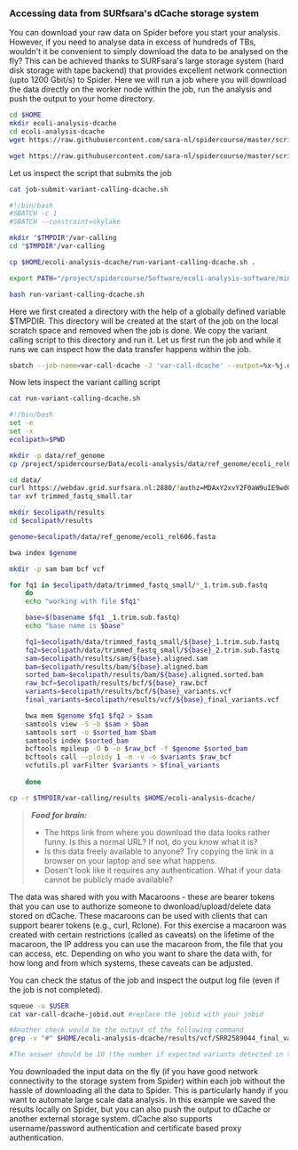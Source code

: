 ### Accessing data from SURfsara's dCache storage system 

You can download your raw data on Spider before you start your analysis. However, if you need to analyse data in excess of hundreds of TBs,
wouldn't it be convenient to simply download the data to be analysed on the fly? This can be achieved thanks to SURFsara's large 
storage system (hard disk storage with tape backend) that provides excellent network connection (upto 1200 Gbit/s) to Spider. 
Here we will run a job where you will download the data directly on the worker node within the job, run the analysis and push the output to your home directory.

```sh
cd $HOME
mkdir ecoli-analysis-dcache
cd ecoli-analysis-dcache
wget https://raw.githubusercontent.com/sara-nl/spidercourse/master/scripts/job-submit-variant-calling-dcache.sh

wget https://raw.githubusercontent.com/sara-nl/spidercourse/master/scripts/run-variant-calling-dcache.sh
```

Let us inspect the script that submits the job

```sh
cat job-submit-variant-calling-dcache.sh

#!/bin/bash
#SBATCH -c 1
#SBATCH --constraint=skylake

mkdir "$TMPDIR"/var-calling
cd "$TMPDIR"/var-calling

cp $HOME/ecoli-analysis-dcache/run-variant-calling-dcache.sh .

export PATH="/project/spidercourse/Software/ecoli-analysis-software/miniconda2/bin:$PATH"

bash run-variant-calling-dcache.sh 
```

Here we first created a directory with the help of a globally defined variable $TMPDIR. This directory will be created at 
the start of the job on the local scratch space and removed when the job is done. We copy the variant calling script to this
directory and run it. Let us first run the job and while it runs we can inspect how the data transfer happens within the job.

```sh
sbatch --job-name=var-call-dcache -J 'var-call-dcache' --output=%x-%j.out job-submit-variant-calling-dcache.sh
```

Now lets inspect the variant calling script
```sh
cat run-variant-calling-dcache.sh

#!/bin/bash
set -e
set -x
ecolipath=$PWD

mkdir -p data/ref_genome
cp /project/spidercourse/Data/ecoli-analysis/data/ref_genome/ecoli_rel606.fasta data/ref_genome/

cd data/
curl https://webdav.grid.surfsara.nl:2880/?authz=MDAxY2xvY2F0aW9uIE9wdGlvbmFsLmVtcHR5CjAwMThpZGVudGlmaWVyIDVMdFI5S29QCjAwMzJjaWQgaWQ6NDM2MzI7NDEzODUsNDQ0MzYsNDI1MjksMzAwMTM7bWFpdGhpbGsKMDAyOGNpZCBiZWZvcmU6MjAxOS0wOS0xMlQxMDoxMzoyNy42NzVaCjAwNWFjaWQgcm9vdDovcG5mcy9ncmlkLnNhcmEubmwvZGF0YS9sc2dyaWQvU1VSRnNhcmEvc3BpZGVyY291cnNlL3RyaW1tZWRfZmFzdHFfc21hbGwudGFyCjAwMWZjaWQgYWN0aXZpdHk6RE9XTkxPQUQsTElTVAowMDJmc2lnbmF0dXJlIGL5MfchTf7sH1Ela025OBtIiYmsB3LAbutPyTbgW73yCg --output trimmed_fastq_small.tar
tar xvf trimmed_fastq_small.tar

mkdir $ecolipath/results
cd $ecolipath/results

genome=$ecolipath/data/ref_genome/ecoli_rel606.fasta

bwa index $genome

mkdir -p sam bam bcf vcf

for fq1 in $ecolipath/data/trimmed_fastq_small/*_1.trim.sub.fastq
    do
    echo "working with file $fq1"

    base=$(basename $fq1 _1.trim.sub.fastq)
    echo "base name is $base"

    fq1=$ecolipath/data/trimmed_fastq_small/${base}_1.trim.sub.fastq
    fq2=$ecolipath/data/trimmed_fastq_small/${base}_2.trim.sub.fastq
    sam=$ecolipath/results/sam/${base}.aligned.sam
    bam=$ecolipath/results/bam/${base}.aligned.bam
    sorted_bam=$ecolipath/results/bam/${base}.aligned.sorted.bam
    raw_bcf=$ecolipath/results/bcf/${base}_raw.bcf
    variants=$ecolipath/results/bcf/${base}_variants.vcf
    final_variants=$ecolipath/results/vcf/${base}_final_variants.vcf 

    bwa mem $genome $fq1 $fq2 > $sam
    samtools view -S -b $sam > $bam
    samtools sort -o $sorted_bam $bam 
    samtools index $sorted_bam
    bcftools mpileup -O b -o $raw_bcf -f $genome $sorted_bam
    bcftools call --ploidy 1 -m -v -o $variants $raw_bcf 
    vcfutils.pl varFilter $variants > $final_variants
   
    done

cp -r $TMPDIR/var-calling/results $HOME/ecoli-analysis-dcache/
```

> **_Food for brain:_**
>
> * The https link from where you download the data looks rather funny. Is this a normal URL? If not, do you know what it is?
> * Is this data freely available to anyone? Try copying the link in a browser on your laptop and see what happens.
> * Dosen't look like it requires any authentication. What if your data cannot be publicly made available?

The data was shared with you with Macaroons - these are bearer tokens that you can use to authorize someone to dwonload/upload/delete data stored on dCache. These macaroons can be used with clients that can support bearer tokens (e.g., curl, Rclone). For this exercise a macaroon was created with certain restrictions (called as caveats) on the lifetime of the macaroon, the IP address you can use the macaroon from, the file that you can access, etc. Depending on who you want to share the data with, for how long and from which systems, these caveats can be adjusted. 

You can check the status of the job and inspect the output log file (even if the job is not completed).

```sh
squeue -u $USER
cat var-call-dcache-jobid.out #replace the jobid with your jobid 

#Another check would be the output of the following command
grep -v "#" $HOME/ecoli-analysis-dcache/results/vcf/SRR2589044_final_variants.vcf | wc -l

#The answer should be 10 (the number if expected variants detected in this population)
```

You downloaded the input data on the fly (if you have good network connectivity to the storage system from Spider) within each job without the hassle of downloading all the data to Spider. This is particularly handy if you want to automate large scale data analysis. In this example we saved the results locally on Spider, but you can also push the output to dCache or another external storage system. dCache also supports username/password authentication and certificate based proxy authentication.   
